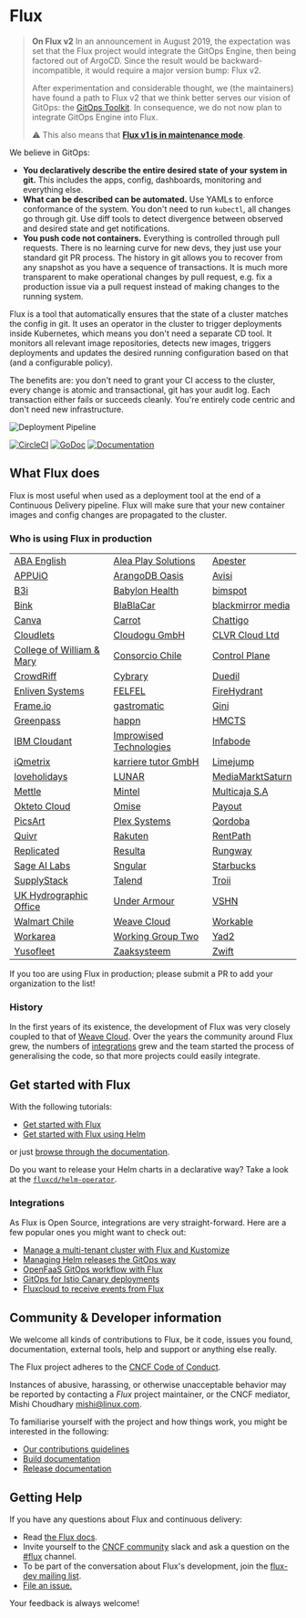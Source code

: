 # Flux

> **On Flux v2** In an announcement in August 2019, the expectation
> was set that the Flux project would integrate the GitOps Engine,
> then being factored out of ArgoCD. Since the result would be
> backward-incompatible, it would require a major version bump: Flux
> v2.
>
> After experimentation and considerable thought, we (the maintainers)
> have found a path to Flux v2 that we think better serves our vision
> of GitOps: the [GitOps Toolkit](https://toolkit.fluxcd.io/). In
> consequence, we do not now plan to integrate GitOps Engine into
> Flux.
>
> :warning: This also means that **[Flux v1 is in maintenance mode](https://github.com/fluxcd/flux/issues/3320)**.

We believe in GitOps:

- **You declaratively describe the entire desired state of your
  system in git.** This includes the apps, config, dashboards,
  monitoring and everything else.
- **What can be described can be automated.** Use YAMLs to enforce
  conformance of the system. You don't need to run `kubectl`, all changes go
  through git. Use diff tools to detect divergence between observed and
  desired state and get notifications.
- **You push code not containers.** Everything is controlled through
  pull requests. There is no learning curve for new devs, they just use
  your standard git PR process. The history in git allows you to recover
  from any snapshot as you have a sequence of transactions. It is much
  more transparent to make operational changes by pull request, e.g.
  fix a production issue via a pull request instead of making changes to
  the running system.

Flux is a tool that automatically ensures that the state of a cluster
matches the config in git. It uses an operator in the cluster to trigger
deployments inside Kubernetes, which means you don't need a separate CD tool.
It monitors all relevant image repositories, detects new images, triggers
deployments and updates the desired running configuration based on that
(and a configurable policy).

The benefits are: you don't need to grant your CI access to the cluster, every
change is atomic and transactional, git has your audit log. Each transaction
either fails or succeeds cleanly. You're entirely code centric and don't need
new infrastructure.

![Deployment Pipeline](docs/_files/flux-cd-diagram.png)

[![CircleCI](https://circleci.com/gh/fluxcd/flux.svg?style=svg)](https://circleci.com/gh/fluxcd/flux)
[![GoDoc](https://godoc.org/github.com/fluxcd/flux?status.svg)](https://godoc.org/github.com/fluxcd/flux)
[![Documentation](https://img.shields.io/badge/latest-documentation-informational)](https://docs.fluxcd.io/en/latest/)

## What Flux does

Flux is most useful when used as a deployment tool at the end of a
Continuous Delivery pipeline. Flux will make sure that your new
container images and config changes are propagated to the cluster.

### Who is using Flux in production

|    |     |     |
| -- | --- | --- |
[ABA English](https://www.abaenglish.com)|[Alea Play Solutions](http://www.alea.com)|[Apester](https://apester.com)
[APPUiO](https://appuio.ch)|[ArangoDB Oasis](https://arangodb.com/managed-service)|[Avisi](https://avisi.nl)
[B3i](https://b3i.tech/)|[Babylon Health](https://www.babylonhealth.com/)|[bimspot](https://bimspot.io)
[Bink](https://bink.com)|[BlaBlaCar](https://www.blablacar.com/)|[blackmirror media](https://blackmirror.media)
[Canva](https://www.canva.com/)|[Carrot](https://carrot.com)|[Chattigo](https://chattigo.com)
[Cloudlets](https://cloudlets.io)|[Cloudogu GmbH](https://cloudogu.com)|[CLVR Cloud Ltd](https://clvr.cloud)
[College of William & Mary](https://www.wm.edu)|[Consorcio Chile](https://www.consorcio.cl)|[Control Plane](https://control-plane.io)
[CrowdRiff](https://crowdriff.com)|[Cybrary](https://cybrary.it)|[Duedil](https://www.duedil.com/)
[Enliven Systems](https://enliven.systems)|[FELFEL](https://felfel.ch/)|[FireHydrant](https://firehydrant.io)
[Frame.io](https://frame.io)|[gastromatic](https://www.gastromatic.de/)|[Gini](https://gini.net)
[Greenpass](https://www.greenpass.com.br/)|[happn](https://www.happn.com)|[HMCTS](https://www.gov.uk/government/organisations/hm-courts-and-tribunals-service)
[IBM Cloudant](https://www.ibm.com/cloud/cloudant)|[Improwised Technologies](https://www.improwised.com/)|[Infabode](https://infabode.com)
[iQmetrix](https://www.iqmetrix.com)|[karriere tutor GmbH](https://www.karrieretutor.de)|[Limejump](https://limejump.com)
[loveholidays](https://www.loveholidays.com/)|[LUNAR](https://www.lunarway.com/)|[MediaMarktSaturn](https://www.mediamarktsaturn.com)
[Mettle](https://mettle.co.uk)|[Mintel](https://www.mintel.com)|[Multicaja S.A](https://www.multicaja.cl)
[Okteto Cloud](https://okteto.com/)|[Omise](https://www.omise.co)|[Payout](https://payout.one)
[PicsArt](https://picsart.com)|[Plex Systems](https://www.plex.com/)|[Qordoba](https://qordoba.com)
[Quivr](https://quivr.be)|[Rakuten](https://rakuten.com)|[RentPath](https://rentpath.com)
[Replicated](https://replicated.com)|[Resulta](https://resulta.com)|[Rungway](https://rungway.com)
[Sage AI Labs](https://www.sage.com)|[Sngular](https://www.sngular.com)|[Starbucks](https://www.starbucks.com/)
[SupplyStack](https://www.supplystack.com/)|[Talend](https://www.talend.com)|[Troii](https://troii.com/)
[UK Hydrographic Office](https://www.gov.uk/government/organisations/uk-hydrographic-office)|[Under Armour](https://www.underarmour.com)|[VSHN](https://vshn.ch)
[Walmart Chile](https://www.walmartchile.cl)|[Weave Cloud](https://cloud.weave.works)|[Workable](https://www.workable.com)
[Workarea](https://www.workarea.com)|[Working Group Two](https://wgtwo.com)|[Yad2](https://yad2.co.il)
[Yusofleet](https://yusofleet.com)|[Zaaksysteem](https://zaaksysteem.nl)|[Zwift](https://zwift.com)|

If you too are using Flux in production; please submit a PR to add your organization to the list!

### History

In the first years of its existence, the development of Flux was very
closely coupled to that of [Weave
Cloud](https://www.weave.works/product/cloud/). Over the years the community
around Flux grew, the numbers of [integrations](#integrations) grew and
the team started the process of generalising the code, so that more projects
could easily integrate.

## Get started with Flux

With the following tutorials:

- [Get started with Flux](https://docs.fluxcd.io/en/latest/tutorials/get-started)
- [Get started with Flux using Helm](https://docs.fluxcd.io/en/latest/tutorials/get-started-helm)

or just [browse through the documentation](https://docs.fluxcd.io).

Do you want to release your Helm charts in a declarative way?
Take a look at the [`fluxcd/helm-operator`](https://github.com/fluxcd/helm-operator).

### Integrations

As Flux is Open Source, integrations are very straight-forward. Here are
a few popular ones you might want to check out:

- [Manage a multi-tenant cluster with Flux and Kustomize](https://github.com/fluxcd/multi-tenancy)
- [Managing Helm releases the GitOps way](https://github.com/fluxcd/helm-operator-get-started)
- [OpenFaaS GitOps workflow with Flux](https://github.com/stefanprodan/openfaas-flux)
- [GitOps for Istio Canary deployments](https://github.com/stefanprodan/gitops-istio)
- [Fluxcloud to receive events from Flux](https://github.com/topfreegames/fluxcloud)

## Community & Developer information

We welcome all kinds of contributions to Flux, be it code, issues you found,
documentation, external tools, help and support or anything else really.

The Flux project adheres to the [CNCF Code of
Conduct](https://github.com/cncf/foundation/blob/master/code-of-conduct.md).

Instances of abusive, harassing, or otherwise unacceptable behavior
may be reported by contacting a _Flux_ project maintainer, or the CNCF
mediator, Mishi Choudhary <mishi@linux.com>.

To familiarise yourself with the project and how things work, you might
be interested in the following:

- [Our contributions guidelines](CONTRIBUTING.md)
- [Build documentation](https://docs.fluxcd.io/en/latest/contributing/building)
- [Release documentation](internal/docs/releasing.md)

## <a name="help"></a>Getting Help

If you have any questions about Flux and continuous delivery:

- Read [the Flux docs](https://docs.fluxcd.io).
- Invite yourself to the <a href="https://slack.cncf.io" target="_blank">CNCF community</a>
  slack and ask a question on the [#flux](https://cloud-native.slack.com/messages/flux/)
  channel.
- To be part of the conversation about Flux's development, join the
  [flux-dev mailing list](https://lists.cncf.io/g/cncf-flux-dev).
- [File an issue.](https://github.com/fluxcd/flux/issues/new/choose)

Your feedback is always welcome!
